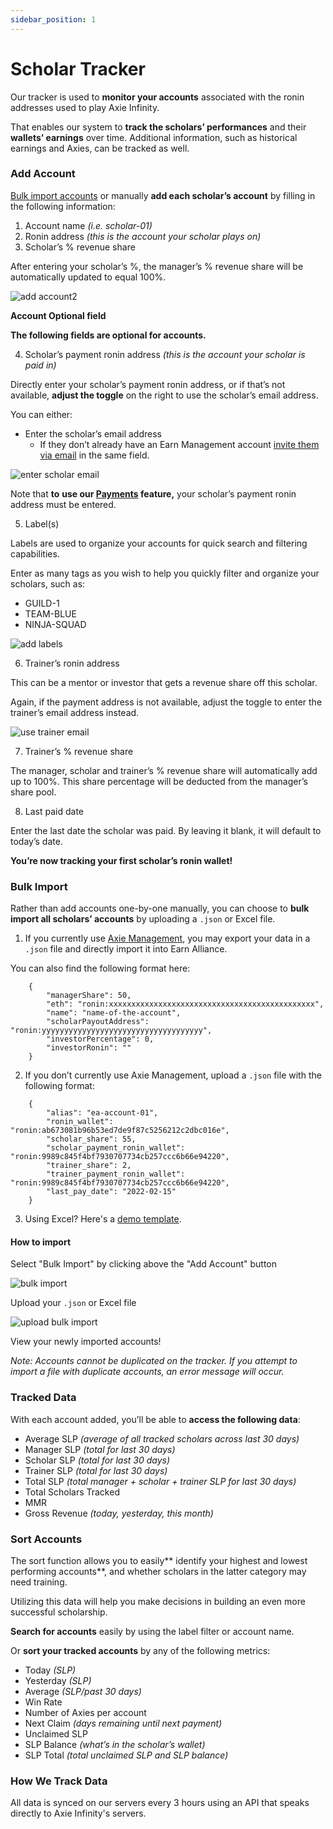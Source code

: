 ```yaml
---
sidebar_position: 1
---
```


# Scholar Tracker

Our tracker is used to **monitor your accounts** associated with the ronin addresses used to play Axie Infinity.

That enables our system to **track the scholars’ performances** and their **wallets’ earnings** over time. Additional information, such as historical earnings and Axies, can be tracked as well.

### Add Account

[Bulk import accounts](tracker.md#bulk-import) or manually **add each scholar’s account** by filling in the following information:

1. Account name _(i.e. scholar-01)_
2. Ronin address _(this is the account your scholar plays on)_
3. Scholar’s % revenue share

After entering your scholar’s %, the manager’s % revenue share will be automatically updated to equal 100%.

![add account2](02_Tracker_Add_Account2.gif)

**Account Optional field**

**The following fields are optional for accounts.**

4. Scholar’s payment ronin address _(this is the account your scholar is paid in)_

Directly enter your scholar’s payment ronin address, or if that’s not available, **adjust the toggle** on the right to use the scholar’s email address.

You can either:

* Enter the scholar’s email address 
    * If they don’t already have an Earn Management account [invite them via email](user-management.md#invite-user-from-tracker) in the same field.

![enter scholar email](01_Tracker_Use_Scholar_Email.gif)


Note that **to** **use our [Payments](payments.md) feature,** your scholar’s payment ronin address must be entered.


5. Label(s)

Labels are used to organize your accounts for quick search and filtering capabilities.

Enter as many tags as you wish to help you quickly filter and organize your scholars, such as:

* GUILD-1
* TEAM-BLUE
* NINJA-SQUAD

![add labels](01_Tracker_Labels.gif)

6. Trainer’s ronin address

This can be a mentor or investor that gets a revenue share off this scholar.


Again, if the payment address is not available, adjust the toggle to enter the trainer’s email address instead.

![use trainer email](01_Tracker_Use_Trainer_Email.gif)

7. Trainer’s % revenue share

The manager, scholar and trainer’s % revenue share will automatically add up to 100%. This share percentage will be deducted from the manager’s share pool.

8. Last paid date

Enter the last date the scholar was paid. By leaving it blank, it will default to today’s date.

**You’re now tracking your first scholar’s ronin wallet!**


### Bulk Import

Rather than add accounts one-by-one manually, you can choose to **bulk import all scholars’ accounts** by uploading a `.json` or Excel file. 

1. If you currently use [Axie Management](https://axie.management), you may export your data in a `.json` file and directly import it into Earn Alliance.

You can also find the following format here: 

```
    {
        "managerShare": 50,
        "eth": "ronin:xxxxxxxxxxxxxxxxxxxxxxxxxxxxxxxxxxxxxxxxxxxxxx",
        "name": "name-of-the-account",
        "scholarPayoutAddress": "ronin:yyyyyyyyyyyyyyyyyyyyyyyyyyyyyyyyyyyy",
        "investorPercentage": 0,
        "investorRonin": ""
    }
```

2. If you don’t currently use Axie Management, upload a `.json` file with the following format:

```
    {
        "alias": "ea-account-01",
        "ronin_wallet": "ronin:ab673081b96b53ed7de9f87c5256212c2dbc016e",
        "scholar_share": 55,
        "scholar_payment_ronin_wallet": "ronin:9989c845f4bf7930707734cb257ccc6b66e94220",
        "trainer_share": 2,
        "trainer_payment_ronin_wallet": "ronin:9989c845f4bf7930707734cb257ccc6b66e94220",
        "last_pay_date": "2022-02-15"
    }
``` 

3. Using Excel? Here's a [demo template](https://docs.google.com/spreadsheets/d/1RqtQKuyx5ZjDDd0tOR6gDnNrzkn7NlYU/edit?usp=sharing&ouid=115387068804829440568&rtpof=true&sd=true). 

#### How to import

Select "Bulk Import" by clicking above the "Add Account" button

![bulk import](02_Tracker_BulkImport.gif)

Upload your `.json` or Excel file

![upload bulk import](02_Tracker_BulkImportUpload.png)

View your newly imported accounts!

_Note: Accounts cannot be duplicated on the tracker. If you attempt to import a file with duplicate accounts, an error message will occur._

### Tracked Data

With each account added, you’ll be able to **access the following data**:

* Average SLP _(average of all tracked scholars across last 30 days)_
* Manager SLP _(total for last 30 days)_
* Scholar SLP _(total for last 30 days)_
* Trainer SLP _(total for last 30 days)_
* Total SLP _(total manager + scholar + trainer SLP for last 30 days)_
* Total Scholars Tracked
* MMR 
* Gross Revenue _(today, yesterday, this month)_


### Sort Accounts

The sort function allows you to easily** identify your highest and lowest performing accounts**, and whether scholars in the latter category may need training.

Utilizing this data will help you make decisions in building an even more successful scholarship.

**Search for accounts** easily by using the label filter or account name.


Or **sort your tracked accounts** by any of the following metrics:

* Today _(SLP)_
* Yesterday _(SLP)_
* Average _(SLP/past 30 days)_
* Win Rate
* Number of Axies per account 
* Next Claim _(days remaining until next payment)_
* Unclaimed SLP
* SLP Balance _(what’s in the scholar’s wallet)_
* SLP Total _(total unclaimed SLP and SLP balance)_

### How We Track Data

All data is synced on our servers every 3 hours using an API that speaks directly to Axie Infinity's servers. 
